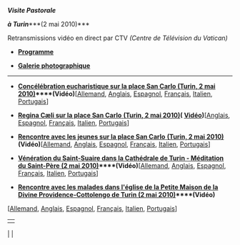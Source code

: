 ***Visite Pastorale***

***à Turin******(2 mai 2010)***

Retransmissions vidéo en direct par CTV *(Centre de Télévision du Vatican)*

- **[Programme](/content/benedict-xvi/fr/travels/2010/documents/trav_ben-xvi_torino_20100502.html)**


- **[Galerie photographique](http://www.vatican.va/news_services/liturgy/photogallery/2010/20100502/index.html)**


* * *

- **[Concélébration eucharistique sur la place San Carlo (Turin, 2 mai 2010)](/content/benedict-xvi/fr/homilies/2010/documents/hf_ben-xvi_hom_20100502_torino.html)****(Vidéo)**[[Allemand](/content/benedict-xvi/de/homilies/2010/documents/hf_ben-xvi_hom_20100502_torino.html), [Anglais](/content/benedict-xvi/en/homilies/2010/documents/hf_ben-xvi_hom_20100502_torino.html), [Espagnol](/content/benedict-xvi/es/homilies/2010/documents/hf_ben-xvi_hom_20100502_torino.html), [Français](/content/benedict-xvi/fr/homilies/2010/documents/hf_ben-xvi_hom_20100502_torino.html), [Italien](/content/benedict-xvi/it/homilies/2010/documents/hf_ben-xvi_hom_20100502_torino.html), [Portugais](/content/benedict-xvi/pt/homilies/2010/documents/hf_ben-xvi_hom_20100502_torino.html)]


- [**Regina Cæli sur la place San Carlo** **(Turin, 2 mai 2010)**](/content/benedict-xvi/fr/angelus/2010/documents/hf_ben-xvi_reg_20100502_torino.html)**( [Vidéo](https://www.youtube.com/watch?v=T_jk7nTmXS8&ab_channel=VaticanNews))**[[Anglais](/content/benedict-xvi/en/angelus/2010/documents/hf_ben-xvi_reg_20100502_torino.html), [Espagnol](/content/benedict-xvi/es/angelus/2010/documents/hf_ben-xvi_reg_20100502_torino.html), [Français](/content/benedict-xvi/fr/angelus/2010/documents/hf_ben-xvi_reg_20100502_torino.html), [Italien](/content/benedict-xvi/it/angelus/2010/documents/hf_ben-xvi_reg_20100502_torino.html), [Portugais](/content/benedict-xvi/pt/angelus/2010/documents/hf_ben-xvi_reg_20100502_torino.html)]


- [**Rencontre avec les jeunes sur la place San Carlo** **(Turin, 2 mai 2010)**](/content/benedict-xvi/fr/speeches/2010/may/documents/hf_ben-xvi_spe_20100502_incontro-giovani.html)**(Vidéo)**[[Allemand](/content/benedict-xvi/de/speeches/2010/may/documents/hf_ben-xvi_spe_20100502_incontro-giovani.html), [Anglais](/content/benedict-xvi/en/speeches/2010/may/documents/hf_ben-xvi_spe_20100502_incontro-giovani.html), [Espagnol](/content/benedict-xvi/es/speeches/2010/may/documents/hf_ben-xvi_spe_20100502_incontro-giovani.html), [Français](/content/benedict-xvi/fr/speeches/2010/may/documents/hf_ben-xvi_spe_20100502_incontro-giovani.html), [Italien](/content/benedict-xvi/it/speeches/2010/may/documents/hf_ben-xvi_spe_20100502_incontro-giovani.html), [Portugais](/content/benedict-xvi/pt/speeches/2010/may/documents/hf_ben-xvi_spe_20100502_incontro-giovani.html)]


- **[Vénération du Saint-Suaire dans la Cathédrale de Turin - Méditation du Saint-Père (2 mai 2010)](/content/benedict-xvi/fr/speeches/2010/may/documents/hf_ben-xvi_spe_20100502_meditazione-torino.html)****(Vidéo)**[[Allemand](/content/benedict-xvi/de/speeches/2010/may/documents/hf_ben-xvi_spe_20100502_meditazione-torino.html), [Anglais](/content/benedict-xvi/en/speeches/2010/may/documents/hf_ben-xvi_spe_20100502_meditazione-torino.html), [Espagnol](/content/benedict-xvi/es/speeches/2010/may/documents/hf_ben-xvi_spe_20100502_meditazione-torino.html), [Français](/content/benedict-xvi/fr/speeches/2010/may/documents/hf_ben-xvi_spe_20100502_meditazione-torino.html), [Italien](/content/benedict-xvi/it/speeches/2010/may/documents/hf_ben-xvi_spe_20100502_meditazione-torino.html), [Portugais](/content/benedict-xvi/pt/speeches/2010/may/documents/hf_ben-xvi_spe_20100502_meditazione-torino.html)]


- **[Rencontre avec les malades dans l'église de la Petite Maison de la Divine Providence-Cottolengo de Turin (2 mai 2010)](/content/benedict-xvi/fr/speeches/2010/may/documents/hf_ben-xvi_spe_20100502_incontro-ammalati.html)****(Vidéo)**

[[Allemand](/content/benedict-xvi/de/speeches/2010/may/documents/hf_ben-xvi_spe_20100502_incontro-ammalati.html), [Anglais](/content/benedict-xvi/en/speeches/2010/may/documents/hf_ben-xvi_spe_20100502_incontro-ammalati.html), [Espagnol](/content/benedict-xvi/es/speeches/2010/may/documents/hf_ben-xvi_spe_20100502_incontro-ammalati.html), [Français](/content/benedict-xvi/fr/speeches/2010/may/documents/hf_ben-xvi_spe_20100502_incontro-ammalati.html), [Italien](/content/benedict-xvi/it/speeches/2010/may/documents/hf_ben-xvi_spe_20100502_incontro-ammalati.html), [Portugais](/content/benedict-xvi/pt/speeches/2010/may/documents/hf_ben-xvi_spe_20100502_incontro-ammalati.html)]


|     |
| --- |
|  |

|
|